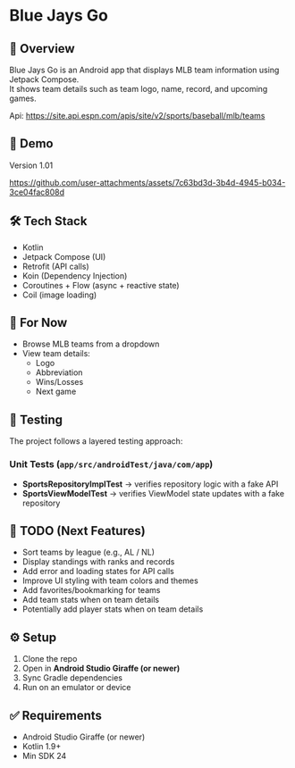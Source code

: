 # Blue Jays Go

## 📱 Overview
Blue Jays Go is an Android app that displays MLB team information using Jetpack Compose.  
It shows team details such as team logo, name, record, and upcoming games.  

Api: https://site.api.espn.com/apis/site/v2/sports/baseball/mlb/teams

## 🎥 Demo

Version 1.01

https://github.com/user-attachments/assets/7c63bd3d-3b4d-4945-b034-3ce04fac808d

## 🛠 Tech Stack
- Kotlin
- Jetpack Compose (UI)
- Retrofit (API calls)
- Koin (Dependency Injection)
- Coroutines + Flow (async + reactive state)
- Coil (image loading)

## 🚀 For Now
- Browse MLB teams from a dropdown
- View team details:
  - Logo
  - Abbreviation
  - Wins/Losses
  - Next game
 
## 🧪 Testing
The project follows a layered testing approach:

### Unit Tests (`app/src/androidTest/java/com/app`)
- **SportsRepositoryImplTest** → verifies repository logic with a fake API
- **SportsViewModelTest** → verifies ViewModel state updates with a fake repository


## 📝 TODO (Next Features)
- Sort teams by league (e.g., AL / NL)
- Display standings with ranks and records
- Add error and loading states for API calls
- Improve UI styling with team colors and themes
- Add favorites/bookmarking for teams
- Add team stats when on team details
- Potentially add player stats when on team details

## ⚙️ Setup
1. Clone the repo  
2. Open in **Android Studio Giraffe (or newer)**  
3. Sync Gradle dependencies  
4. Run on an emulator or device  

## ✅ Requirements
- Android Studio Giraffe (or newer)  
- Kotlin 1.9+  
- Min SDK 24  
